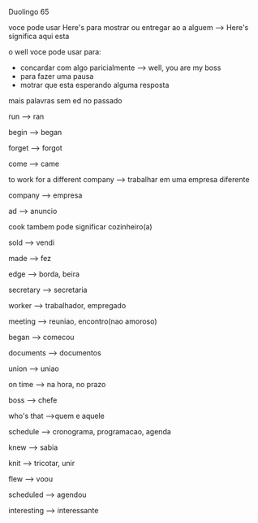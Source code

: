 <p>Duolingo 65</p>
<p>voce pode usar Here's para mostrar ou entregar ao a alguem --> Here's significa aqui esta</p>
<p>o well voce pode usar para:</p>
  <ul>
    <li>concardar com algo paricialmente --> well, you are my boss</li>
    <li>para fazer uma pausa</li>
    <li>motrar que esta esperando alguma resposta</li>
  </ul>

<p>mais palavras sem ed no passado</p>
<p>run --> ran</p>
<p>begin --> began</p>
<p>forget --> forgot</p>
<p>come --> came</p>

<p>to work for a different company --> trabalhar em uma empresa diferente</p>
<p>company --> empresa</p>
<p>ad --> anuncio</p>
<p>cook tambem pode significar cozinheiro(a)</p>
<p>sold --> vendi</p>
<p>made --> fez</p>
<p>edge --> borda, beira</p>
<p>secretary --> secretaria</p>
<p>worker --> trabalhador, empregado</p>
<p>meeting --> reuniao, encontro(nao amoroso)</p>
<p>began --> comecou</p>
<p>documents --> documentos</p>
<p>union --> uniao</p>
<p>on time --> na hora, no prazo</p>
<p>boss --> chefe</p>
<p>who's that -->quem e aquele</p>
<p>schedule --> cronograma, programacao, agenda</p>
<p>knew --> sabia</p>
<p>knit --> tricotar, unir</p>
<p>flew --> voou</p>
<p>scheduled --> agendou</p>
<p>interesting --> interessante</p>

